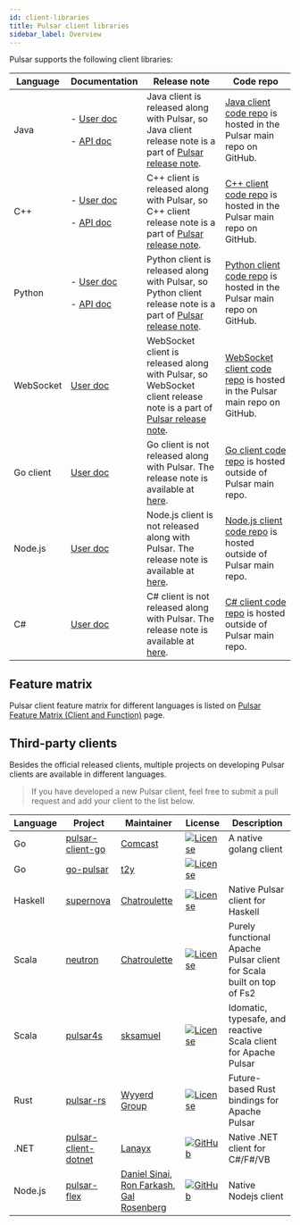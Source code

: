 ```yaml
---
id: client-libraries
title: Pulsar client libraries
sidebar_label: Overview
---
```


Pulsar supports the following client libraries:

|Language|Documentation|Release note|Code repo
|---|---|---|---
Java |- [User doc](client-libraries-java.md) <br /><br />- [API doc](https://pulsar.apache.org/api/client/)|Java client is released along with Pulsar, so Java client release note is a part of [Pulsar release note](https://pulsar.apache.org/release-notes/).|[Java client code repo](https://github.com/apache/pulsar/tree/master/pulsar-client) is hosted in the Pulsar main repo on GitHub. 
C++ | - [User doc](client-libraries-cpp.md) <br /><br />- [API doc](https://pulsar.apache.org/api/cpp/)|C++ client is released along with Pulsar, so C++ client release note is a part of [Pulsar release note](https://pulsar.apache.org/release-notes/).|[C++ client code repo](https://github.com/apache/pulsar/tree/master/pulsar-client-cpp) is hosted in the Pulsar main repo on GitHub. 
Python | - [User doc](client-libraries-python.md) <br /><br />- [API doc](https://pulsar.apache.org/api/python/)|Python client is released along with Pulsar, so Python client release note is a part of [Pulsar release note](https://pulsar.apache.org/release-notes/).|[Python client code repo](https://github.com/apache/pulsar/tree/master/pulsar-client-cpp/python) is hosted in the Pulsar main repo on GitHub. 
WebSocket| [User doc](client-libraries-websocket.md) | WebSocket client is released along with Pulsar, so WebSocket client release note is a part of [Pulsar release note](https://pulsar.apache.org/release-notes/).|[WebSocket client code repo](https://github.com/apache/pulsar/tree/master/pulsar-websocket) is hosted in the Pulsar main repo on GitHub.
Go client|[User doc](client-libraries-go.md)|Go client is not released along with Pulsar. The release note is available at [here](docs.google.com/document/d/1xiptFfsOvD1kHqGv6FyeMTD41R7Dffbhcz_1kCT_Rk0/edit#). |[Go client code repo](https://github.com/apache/pulsar-client-go) is hosted outside of Pulsar main repo.
Node.js|[User doc](client-libraries-node.md)|Node.js client is not released along with Pulsar. The release note is available at [here](https://github.com/apache/pulsar-client-node/releases). |[Node.js client code repo](https://github.com/apache/pulsar-client-node) is hosted outside of Pulsar main repo.
C# |[User doc](client-libraries-dotnet.md)|C# client is not released along with Pulsar. The release note is available at [here](https://github.com/apache/pulsar-dotpulsar/blob/master/CHANGELOG.md). |[C# client code repo](https://github.com/apache/pulsar-dotpulsar) is hosted outside of Pulsar main repo.


## Feature matrix
Pulsar client feature matrix for different languages is listed on [Pulsar Feature Matrix (Client and Function)](https://docs.google.com/spreadsheets/d/1YHYTkIXR8-Ql103u-IMI18TXLlGStK8uJjDsOOA0T20/edit#gid=1784579914) page.

## Third-party clients

Besides the official released clients, multiple projects on developing Pulsar clients are available in different languages.

> If you have developed a new Pulsar client, feel free to submit a pull request and add your client to the list below.

| Language | Project | Maintainer | License | Description |
|----------|---------|------------|---------|-------------|
| Go | [pulsar-client-go](https://github.com/Comcast/pulsar-client-go) | [Comcast](https://github.com/Comcast) | [![License](https://img.shields.io/badge/License-Apache%202.0-blue.svg)](https://opensource.org/licenses/Apache-2.0) | A native golang client |
| Go | [go-pulsar](https://github.com/t2y/go-pulsar) | [t2y](https://github.com/t2y) | [![License](https://img.shields.io/badge/License-Apache%202.0-blue.svg)](https://opensource.org/licenses/Apache-2.0) | 
| Haskell | [supernova](https://github.com/cr-org/supernova) | [Chatroulette](https://github.com/cr-org) | [![License](https://img.shields.io/badge/License-Apache%202.0-blue.svg)](https://opensource.org/licenses/Apache-2.0) | Native Pulsar client for Haskell | 
| Scala | [neutron](https://github.com/cr-org/neutron) | [Chatroulette](https://github.com/cr-org) | [![License](https://img.shields.io/badge/License-Apache%202.0-blue.svg)](https://opensource.org/licenses/Apache-2.0) | Purely functional Apache Pulsar client for Scala built on top of Fs2 |
| Scala | [pulsar4s](https://github.com/sksamuel/pulsar4s) | [sksamuel](https://github.com/sksamuel) | [![License](https://img.shields.io/badge/License-Apache%202.0-blue.svg)](https://opensource.org/licenses/Apache-2.0) | Idomatic, typesafe, and reactive Scala client for Apache Pulsar |
| Rust | [pulsar-rs](https://github.com/wyyerd/pulsar-rs) | [Wyyerd Group](https://github.com/wyyerd) | [![License](https://img.shields.io/badge/License-Apache%202.0-blue.svg)](https://opensource.org/licenses/Apache-2.0) | Future-based Rust bindings for Apache Pulsar |
| .NET | [pulsar-client-dotnet](https://github.com/fsharplang-ru/pulsar-client-dotnet) | [Lanayx](https://github.com/Lanayx) | [![GitHub](https://img.shields.io/badge/license-MIT-green.svg)](https://opensource.org/licenses/MIT) | Native .NET client for C#/F#/VB |
| Node.js | [pulsar-flex](https://github.com/ayeo-flex-org/pulsar-flex) | [Daniel Sinai](https://github.com/danielsinai), [Ron Farkash](https://github.com/ronfarkash), [Gal Rosenberg](https://github.com/galrose)| [![GitHub](https://img.shields.io/badge/license-MIT-green.svg)](https://opensource.org/licenses/MIT) | Native Nodejs client |
